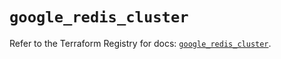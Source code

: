 # `google_redis_cluster`

Refer to the Terraform Registry for docs: [`google_redis_cluster`](https://registry.terraform.io/providers/hashicorp/google-beta/6.6.0/docs/resources/google_redis_cluster).
